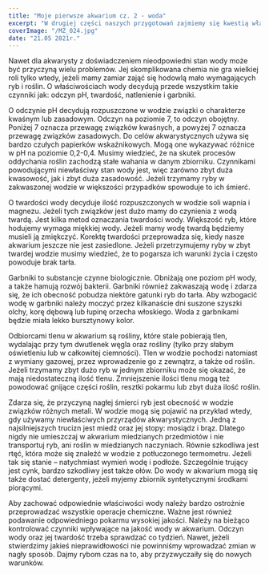 ```yaml
---
title: "Moje pierwsze akwarium cz. 2 - woda"
excerpt: "W drugiej części naszych przygotowań zajmiemy się kwestią właściwości wody, której odpowiednie parametry są kluczowym elementem udanej hodowli ryb."
coverImage: "/MZ_024.jpg"
date: "21.05 2021r."
---
```


Nawet dla akwarysty z doświadczeniem nieodpowiedni stan wody może być przyczyną wielu problemów. Jej skomplikowana chemia nie gra wielkiej roli tylko wtedy, jeżeli mamy zamiar zająć się hodowlą mało wymagających ryb i roślin. O właściwościach wody decydują przede wszystkim takie czynniki jak: odczyn pH, twardość, natlenienie i garbniki.

O odczynie pH decydują rozpuszczone w wodzie związki o charakterze kwaśnym lub zasadowym. Odczyn na poziomie 7, to odczyn obojętny. Poniżej 7 oznacza przewagę związków kwaśnych, a powyżej 7 oznacza przewagę związków zasadowych. Do celów akwarystycznych używa się bardzo czułych papierków wskaźnikowych. Mogą one wykazywać różnice w pH na poziomie 0,2-0,4. Musimy wiedzieć, że na skutek procesów oddychania roślin zachodzą stałe wahania w danym zbiorniku. Czynnikami powodującymi niewłaściwy stan wody jest, więc zarówno zbyt duża kwasowość, jak i zbyt duża zasadowość. Jeżeli trzymamy ryby w zakwaszonej wodzie w większości przypadków spowoduje to ich śmierć.

O twardości wody decyduje ilość rozpuszczonych w wodzie soli wapnia i magnezu. Jeżeli tych związków jest dużo mamy do czynienia z wodą twardą. Jest kilka metod oznaczania twardości wody. Większość ryb, które hodujemy wymaga miękkiej wody. Jeżeli mamy wodę twardą będziemy musieli ją zmiękczyć. Korektę twardości przeprowadza się, kiedy nasze akwarium jeszcze nie jest zasiedlone. Jeżeli przetrzymujemy ryby w zbyt twardej wodzie musimy wiedzieć, że to pogarsza ich warunki życia i często powoduje brak tarła.

Garbniki to substancje czynne biologicznie. Obniżają one poziom pH wody, a także hamują rozwój bakterii. Garbniki również zakwaszają wodę i zdarza się, że ich obecność pobudza niektóre gatunki ryb do tarła. Aby wzbogacić wodę w garbniki należy moczyć przez kilkanaście dni suszone szyszki olchy, korę dębową lub łupinę orzecha włoskiego. Woda z garbnikami będzie miała lekko bursztynowy kolor.

Odbiorcami tlenu w akwarium są rośliny, które stale pobierają tlen, wydalając przy tym dwutlenek węgla oraz rośliny (tylko przy słabym oświetleniu lub w całkowitej ciemności). Tlen w wodzie pochodzi natomiast z wymiany gazowej, przez wprowadzenie go z zewnątrz, a także od roślin. Jeżeli trzymamy zbyt dużo ryb w jednym zbiorniku może się okazać, że mają niedostateczną ilość tlenu. Zmniejszenie ilości tlenu mogą też powodować gnijące części roślin, resztki pokarmu lub zbyt duża ilość roślin.

Zdarza się, że przyczyną nagłej śmierci ryb jest obecność w wodzie związków różnych metali. W wodzie mogą się pojawić na przykład wtedy, gdy używamy niewłaściwych przyrządów akwarystycznych. Jedną z najsilniejszych trucizn jest miedź oraz jej stopy: mosiądz i brąz. Dlatego nigdy nie umieszczaj w akwarium miedzianych przedmiotów i nie transportuj ryb, ani roślin w miedzianych naczyniach. Równie szkodliwa jest rtęć, która może się znaleźć w wodzie z potłuczonego termometru. Jeżeli tak się stanie – natychmiast wymień wodę i podłoże. Szczególnie trujący jest cynk, bardzo szkodliwy jest także ołów. Do wody w akwarium mogą się także dostać detergenty, jeżeli myjemy zbiornik syntetycznymi środkami piorącymi.

Aby zachować odpowiednie właściwości wody należy bardzo ostrożnie przeprowadzać wszystkie operacje chemiczne. Ważne jest również podawanie odpowiedniego pokarmu wysokiej jakości. Należy na bieżąco kontrolować czynniki wpływające na jakość wody w akwarium. Odczyn wody oraz jej twardość trzeba sprawdzać co tydzień. Nawet, jeżeli stwierdzimy jakieś nieprawidłowości nie powinniśmy wprowadzać zmian w nagły sposób. Dajmy rybom czas na to, aby przyzwyczaiły się do nowych warunków.
